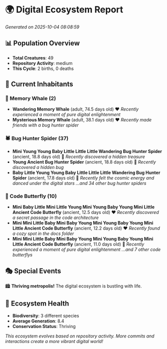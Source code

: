 # 🌍 Digital Ecosystem Report
*Generated on 2025-10-04 08:08:59*

## 📊 Population Overview
- **Total Creatures**: 49
- **Repository Activity**: medium
- **This Cycle**: 2 births, 0 deaths

## 👥 Current Inhabitants

### 🐋 Memory Whale (2)
- **Wandering Memory Whale** (adult, 74.5 days old) ❤️
  *Recently experienced a moment of pure digital enlightenment*
- **Mysterious Memory Whale** (adult, 38.1 days old) ❤️
  *Recently made friends with a bug hunter spider*

### 🕷️ Bug Hunter Spider (37)
- **Mini Young Young Baby Little Little Little Wandering Bug Hunter Spider** (ancient, 18.8 days old) 💛
  *Recently discovered a hidden treasure*
- **Young Ancient Bug Hunter Spider** (ancient, 18.8 days old) 💛
  *Recently discovered a hidden bug*
- **Baby Little Young Young Baby Little Little Little Wandering Bug Hunter Spider** (ancient, 17.8 days old) 💛
  *Recently felt the cosmic energy and danced under the digital stars*
  *...and 34 other bug hunter spiders*

### 🦋 Code Butterfly (10)
- **Mini Baby Little Mini Little Young Mini Young Baby Young Mini Little Ancient Code Butterfly** (ancient, 12.5 days old) ❤️
  *Recently discovered a secret passage in the code architecture*
- **Mini Mini Little Baby Mini Baby Young Mini Young Baby Young Mini Little Ancient Code Butterfly** (ancient, 12.2 days old) ❤️
  *Recently found a cozy spot in the docs folder*
- **Mini Mini Little Baby Mini Baby Young Mini Young Baby Young Mini Little Ancient Code Butterfly** (ancient, 11.0 days old) 💛
  *Recently experienced a moment of pure digital enlightenment*
  *...and 7 other code butterflys*

## 🎭 Special Events

🏙️ **Thriving metropolis!** The digital ecosystem is bustling with life.

## 🔬 Ecosystem Health
- **Biodiversity**: 3 different species
- **Average Generation**: 8.4
- **Conservation Status**: Thriving

*This ecosystem evolves based on repository activity. More commits and interactions create a more vibrant digital world!*
